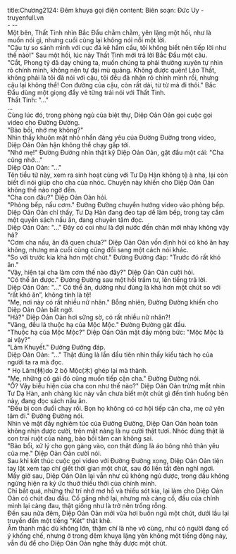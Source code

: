 title:Chương2124: Đêm khuya gọi điện
content:
Biên soạn: Đức Uy - truyenfull.vn<br>- --<br>Một bên, Thất Tinh nhìn Bắc Đẩu chằm chằm, yên lặng một hồi, như là muốn nói gì, nhưng cuối cùng lại không nói nổi một lời.<br>"Cậu tự so sánh mình với cục đá kê hầm cầu, tôi không biết nên tiếp lời như thế nào!" Sau một hồi, lúc này Thất Tinh mới trả lời Bắc Đẩu một câu.<br>"Cắt, Phong tỷ đã dạy chúng ta, muốn chúng ta phải thường xuyên tự nhìn rõ chính mình, không nên tự đại mù quáng. Không được quên! Lão Thất, không phải là tôi đã nói với cậu, tôi đều đã nhận rõ chính mình rồi, nhưng cậu lại không thể! Con đường của cậu, còn rất dài, từ từ mà đi thôi." Bắc Đẩu dùng một giọng đầy vẻ từng trải nói với Thất Tinh.<br>Thất Tinh: "..."<br>...<br>Cùng lúc đó, trong phòng ngủ của biệt thự, Diệp Oản Oản gọi cuộc gọi video cho Đường Đường.<br>"Bảo bối, nhớ mẹ không?"<br>Nhìn thấy khuôn mặt nhỏ nhắn đáng yêu của Đường Đường trong video, Diệp Oản Oản hận không thể chạy gấp tới.<br>"Nhớ mẹ!" Đường Đường nhìn thật kỹ Diệp Oản Oản, gật đầu một cái: "Cha cũng nhớ..."<br>Diệp Oản Oản: "..."<br>Tên tiểu tử này, xem ra sinh hoạt cùng với Tư Dạ Hàn không tệ à nha, lại còn biết đi nói giúp cho cha của nhóc. Chuyện này khiến cho Diệp Oản Oản không thể nào ngờ đến.<br>"Cha con đâu?" Diệp Oản Oản hỏi.<br>"Phòng bếp, nấu cơm." Đường Đường chuyển hướng video vào phòng bếp.<br>Diệp Oản Oản chỉ thấy, Tư Dạ Hàn đang đeo tạp dề làm bếp, trong tay cầm một quyển sách nấu ăn, đang chuyên tâm đọc.<br>Diệp Oản Oản: "..." Đây có coi như là đợi nước đến chân mới nhảy không vậy hả?<br>"Cơm cha nấu, ăn đã quen chưa?" Diệp Oản Oản vốn định hỏi có khó ăn hay không, nhưng mà cuối cùng cũng đổi sang một cách nói khác.<br>"So với trước kia khá hơn một chút." Đường Đường đáp: "Trước đó rất khó ăn."<br>"Vậy, hiện tại cha làm cơm thế nào đây?" Diệp Oản Oản cười hỏi.<br>"Có thể ăn được." Đường Đường sau một hồi trầm tư, lên tiếng trả lời.<br>Diệp Oản Oản: "..." Có thể ăn, dường như đúng là khá hơn một chút so với “rất khó ăn”, không tính là tệ!<br>"Mẹ, nơi này có rất nhiều nữ nhân." Bỗng nhiên, Đường Đường khiến cho Diệp Oản Oản bất ngờ.<br>"Hả?" Diệp Oản Oản hơi sững sờ, có rất nhiều nữ nhân?!<br>"Vâng, đều là thuộc hạ của Mộc Mộc." Đường Đường gật đầu.<br>"Thuộc hạ của Mộc Mộc?" Diệp Oản Oản mặt đầy mộng bức: "Mộc Mộc là ai vậy?"<br>"Lâm Khuyết." Đường Đường đáp.<br>Diệp Oản Oản: "..." Thật đúng là lần đầu tiên nhìn thấy kiểu tách họ của người ta ra mà đọc.<br>* Họ Lâm(林)do 2 bộ Mộc(木) ghép lại mà thành.<br>"Mẹ, những cô gái đó cũng muốn tiếp cận cha." Đường Đường nói.<br>"Ồ? Vậy biểu hiện của cha con như thế nào?" Diệp Oản Oản trừng mắt nhìn Tư Dạ Hàn, anh chàng lúc này vẫn chưa biết một chút gì đến tình huống bên này, đang đọc sách nấu ăn.<br>"Đều bị con đuổi chạy rồi. Bọn họ không có cơ hội tiếp cận cha, mẹ cứ yên tâm đi." Đường Đường nói.<br>Nhìn vẻ mặt đầy nghiêm túc của Đường Đường, Diệp Oản Oản hoàn toàn không nhịn được cười, trên mặt nàng là nụ cười thật tươi. Nhóc đúng thật là con trai ruột của nàng, bảo bối tâm can không sai.<br>"Bảo bối, xử lý cho gọn gàng vào, con thật đúng là áo bông nhỏ thân yêu của mẹ." Diệp Oản Oản cười nói.<br>Sau khi kết thúc cuộc gọi video với Đường Đường xong, Diệp Oản Oản tiện tay lật xem tạp chí giết thời gian một chút, sau đó liền tắt đèn nghỉ ngơi.<br>Mấy giờ sau, Diệp Oản Oản lại vẫn như cũ không ngủ được, trong đầu không ngừng hiện ra ký ức thuở thiếu thời của chính mình.<br>Chỉ bất quá, những thứ trí nhớ mơ hồ và thiếu sót kia, lại làm cho Diệp Oản Oản có chút đau đầu. Cố gắng nhớ lại, nhưng mà càng cố, đầu của chính mình lại càng đau, thật giống như là trở nên trống rỗng.<br>Đến sau nửa đêm, Diệp Oản Oản mới vừa hơi buồn ngủ một chút, dưới lầu lại truyền đến một tiếng "Két" thật khẽ.<br>Âm thanh mặc dù không lớn, thậm chí là nhẹ vô cùng, như có người đang cố ý khống chế, nhưng ở trong đêm khuya lặng yên không một tiếng động này, vẫn đủ để cho Diệp Oản Oản nghe thấy được một chút.